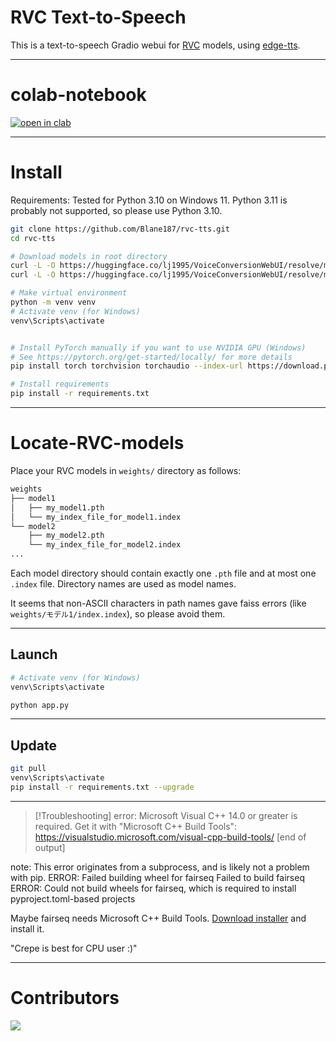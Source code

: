# RVC Text-to-Speech 


This is a text-to-speech Gradio webui for [RVC](https://github.com/RVC-Project/Retrieval-based-Voice-Conversion-WebUI) models, using [edge-tts](https://github.com/rany2/edge-tts).

--------------------------------------------




# colab-notebook

[![open in clab](https://colab.research.google.com/assets/colab-badge.svg)](https://colab.research.google.com/github/Blane187/rvc-tts/blob/main/rvc_tts.ipynb)


--------------------------------------------




# Install

Requirements: Tested for Python 3.10 on Windows 11. Python 3.11 is probably not supported, so please use Python 3.10.

```bash
git clone https://github.com/Blane187/rvc-tts.git
cd rvc-tts

# Download models in root directory
curl -L -O https://huggingface.co/lj1995/VoiceConversionWebUI/resolve/main/hubert_base.pt
curl -L -O https://huggingface.co/lj1995/VoiceConversionWebUI/resolve/main/rmvpe.pt

# Make virtual environment
python -m venv venv
# Activate venv (for Windows)
venv\Scripts\activate


# Install PyTorch manually if you want to use NVIDIA GPU (Windows)
# See https://pytorch.org/get-started/locally/ for more details
pip install torch torchvision torchaudio --index-url https://download.pytorch.org/whl/cu118

# Install requirements
pip install -r requirements.txt
```


--------------------------------------------




# Locate-RVC-models

Place your RVC models in `weights/` directory as follows:

```bash
weights
├── model1
│   ├── my_model1.pth
│   └── my_index_file_for_model1.index
└── model2
    ├── my_model2.pth
    └── my_index_file_for_model2.index
...
```

Each model directory should contain exactly one `.pth` file and at most one `.index` file. Directory names are used as model names.

It seems that non-ASCII characters in path names gave faiss errors (like `weights/モデル1/index.index`), so please avoid them.


--------------------------------------------





## Launch

```bash
# Activate venv (for Windows)
venv\Scripts\activate

python app.py
```
--------------------------------------------




## Update

```bash
git pull
venv\Scripts\activate
pip install -r requirements.txt --upgrade
```

--------------------------------------------






> [!Troubleshooting]
> error: Microsoft Visual C++ 14.0 or greater is required. Get it with "Microsoft C++ Build Tools": https://visualstudio.microsoft.com/visual-cpp-build-tools/
      [end of output]

  note: This error originates from a subprocess, and is likely not a problem with pip.
  ERROR: Failed building wheel for fairseq
Failed to build fairseq
ERROR: Could not build wheels for fairseq, which is required to install pyproject.toml-based projects


Maybe fairseq needs Microsoft C++ Build Tools.
[Download installer](https://visualstudio.microsoft.com/ja/thank-you-downloading-visual-studio/?sku=BuildTools&rel=16) and install it.

"Crepe is best for CPU user :)"

---

# Contributors


<a href="https://github.com/Blane187/rvc-tts/graphs/contributors">
  <img src="https://contrib.rocks/image?repo=Blane187/rvc-tts" />
</a>
